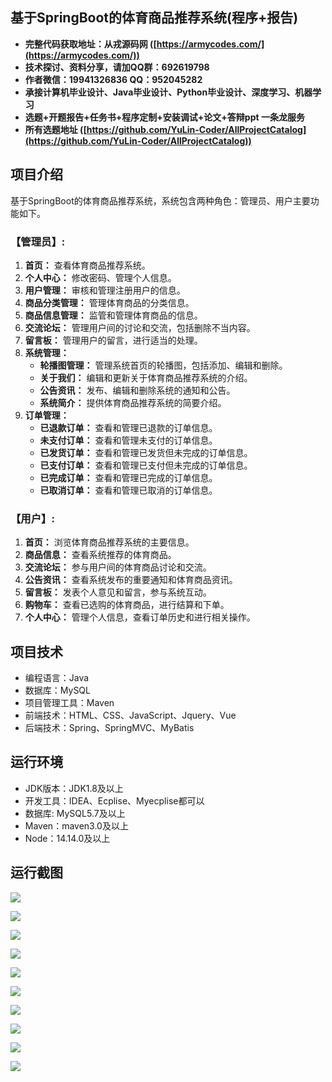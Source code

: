 ## 基于SpringBoot的体育商品推荐系统(程序+报告)

- <b>完整代码获取地址：从戎源码网 ([https://armycodes.com/](https://armycodes.com/))</b>
- <b>技术探讨、资料分享，请加QQ群：692619798</b> 
- <b>作者微信：19941326836  QQ：952045282</b> 
- <b>承接计算机毕业设计、Java毕业设计、Python毕业设计、深度学习、机器学习</b>
- <b>选题+开题报告+任务书+程序定制+安装调试+论文+答辩ppt 一条龙服务</b>
- <b>所有选题地址 ([https://github.com/YuLin-Coder/AllProjectCatalog](https://github.com/YuLin-Coder/AllProjectCatalog)) </b>

## 项目介绍
基于SpringBoot的体育商品推荐系统，系统包含两种角色：管理员、用户主要功能如下。

### 【管理员】:
1. **首页：** 查看体育商品推荐系统。
2. **个人中心：** 修改密码、管理个人信息。
3. **用户管理：** 审核和管理注册用户的信息。
4. **商品分类管理：** 管理体育商品的分类信息。
5. **商品信息管理：** 监管和管理体育商品的信息。
6. **交流论坛：** 管理用户间的讨论和交流，包括删除不当内容。
7. **留言板：** 管理用户的留言，进行适当的处理。
8. **系统管理：**
   - **轮播图管理：** 管理系统首页的轮播图，包括添加、编辑和删除。
   - **关于我们：** 编辑和更新关于体育商品推荐系统的介绍。
   - **公告资讯：** 发布、编辑和删除系统的通知和公告。
   - **系统简介：** 提供体育商品推荐系统的简要介绍。
9. **订单管理：**
   - **已退款订单：** 查看和管理已退款的订单信息。
   - **未支付订单：** 查看和管理未支付的订单信息。
   - **已发货订单：** 查看和管理已发货但未完成的订单信息。
   - **已支付订单：** 查看和管理已支付但未完成的订单信息。
   - **已完成订单：** 查看和管理已完成的订单信息。
   - **已取消订单：** 查看和管理已取消的订单信息。

### 【用户】:
1. **首页：** 浏览体育商品推荐系统的主要信息。
2. **商品信息：** 查看系统推荐的体育商品。
3. **交流论坛：** 参与用户间的体育商品讨论和交流。
4. **公告资讯：** 查看系统发布的重要通知和体育商品资讯。
5. **留言板：** 发表个人意见和留言，参与系统互动。
6. **购物车：** 查看已选购的体育商品，进行结算和下单。
7. **个人中心：** 管理个人信息，查看订单历史和进行相关操作。

## 项目技术
- 编程语言：Java
- 数据库：MySQL
- 项目管理工具：Maven
- 前端技术：HTML、CSS、JavaScript、Jquery、Vue
- 后端技术：Spring、SpringMVC、MyBatis

## 运行环境
- JDK版本：JDK1.8及以上
- 开发工具：IDEA、Ecplise、Myecplise都可以
- 数据库: MySQL5.7及以上
- Maven：maven3.0及以上
- Node：14.14.0及以上

## 运行截图
![](screenshot/1.png)

![](screenshot/2.png)

![](screenshot/3.png)

![](screenshot/4.png)

![](screenshot/5.png)

![](screenshot/6.png)

![](screenshot/7.png)

![](screenshot/8.png)

![](screenshot/9.png)

![](screenshot/10.png)
